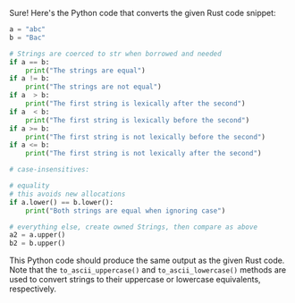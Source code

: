 Sure! Here's the Python code that converts the given Rust code snippet:
```python
a = "abc"
b = "Bac"

# Strings are coerced to str when borrowed and needed
if a == b:
    print("The strings are equal")
if a != b:
    print("The strings are not equal")
if a  > b:
    print("The first string is lexically after the second")
if a  < b:
    print("The first string is lexically before the second")
if a >= b:
    print("The first string is not lexically before the second")
if a <= b:
    print("The first string is not lexically after the second")

# case-insensitives:

# equality
# this avoids new allocations
if a.lower() == b.lower():
    print("Both strings are equal when ignoring case")

# everything else, create owned Strings, then compare as above
a2 = a.upper()
b2 = b.upper()
```
This Python code should produce the same output as the given Rust code. Note that the `to_ascii_uppercase()` and `to_ascii_lowercase()` methods are used to convert strings to their uppercase or lowercase equivalents, respectively.

